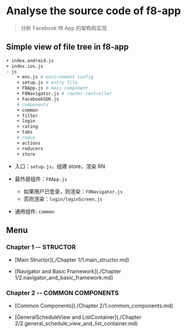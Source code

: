 # Analyse the source code of f8-app

> 分析 Facebook f8 App 的架构和实现

## Simple view of file tree in f8-app

```bash
+ index.android.js
+ index.ios.js
- js
    + env.js # environment config
    + setup.js # entry file
    + F8App.js # main component
    + F8Navigator.js # router controller
    + FacebookSDK.js
    # components
    + common
    + filter
    + login
    + rating
    + tabs
    # redux
    + actions
    + reducers
    + store
```

- 入口：`setup.js`，组建 store，渲染 RN

- 最外层组件：`F8App.js`

  - 如果用户已登录，则渲染：`F8Navigator.js`
  - 否则渲染：`login/loginScreen.js`

- 通用组件: `common`

## Menu

### Chapter 1 -- STRUCTOR

- [Main Structor](./Chapter 1/1.main_structor.md)

- [Navigator and Basic Framework](./Chapter 1/2.navigator_and_basic_framework.md)

### Chapter 2 -- COMMON COMPONENTS

- [Common Components](./Chapter 2/1.common_components.md)

- [GeneralScheduleView and ListContainer](./Chapter 2/2.general_schedule_view_and_list_container.md)
